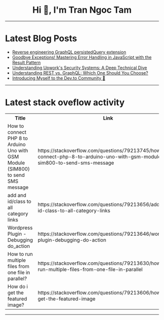 <h1 align="center">Hi 👋, I'm Tran Ngoc Tam</h1>

---

# Latest Blog Posts 
<!-- BLOG-POST-LIST:START -->
- [Reverse engineering GraphQL persistedQuery extension](https://dev.to/crawlee/reverse-engineering-graphql-persistedquery-extension-4o9j)
- [Goodbye Exceptions! Mastering Error Handling in JavaScript with the Result Pattern](https://dev.to/gautam_kumar_d3daad738680/goodbye-exceptions-mastering-error-handling-in-javascript-with-the-result-pattern-26kb)
- [Understanding Upwork&#39;s Security Systems: A Deep Technical Dive](https://dev.to/jason_smith_c5f0dd9d2c5c9/understanding-upworks-security-systems-a-deep-technical-dive-59p2)
- [Understanding REST vs. GraphQL: Which One Should You Choose?](https://dev.to/ayusharpcoder/understanding-rest-vs-graphql-which-one-should-you-choose-5bm0)
- [Introducing Myself to the Dev.to Community 🚀](https://dev.to/web_dev-usman/introducing-myself-to-the-devto-community-38il)
<!-- BLOG-POST-LIST:END -->

---

# Latest stack oveflow activity
<table>
  <tr><th>Title</th><th>Link</th></tr>
  <!-- STACKOVERFLOW:START --><tr><td>How to connect PHP 8 to Arduino Uno with GSM Module &lpar;SIM800&rpar; to send SMS message</td><td>https://stackoverflow.com/questions/79213745/how-to-connect-php-8-to-arduino-uno-with-gsm-module-sim800-to-send-sms-message</td></tr><tr><td>add and id/class to all category links</td><td>https://stackoverflow.com/questions/79213656/add-and-id-class-to-all-category-links</td></tr><tr><td>Wordpress Plugin - Debugging do_action</td><td>https://stackoverflow.com/questions/79213646/wordpress-plugin-debugging-do-action</td></tr><tr><td>How to run multiple files from one file in parallel?</td><td>https://stackoverflow.com/questions/79213630/how-to-run-multiple-files-from-one-file-in-parallel</td></tr><tr><td>How do i get the featured image?</td><td>https://stackoverflow.com/questions/79213606/how-do-i-get-the-featured-image</td></tr><!-- STACKOVERFLOW:END -->
</table>

---


